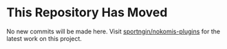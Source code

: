 # This Repository Has Moved

No new commits will be made here. Visit [sportngin/nokomis-plugins](https://github.com/sportngin/nokomis-plugins) for the latest work on this project.
